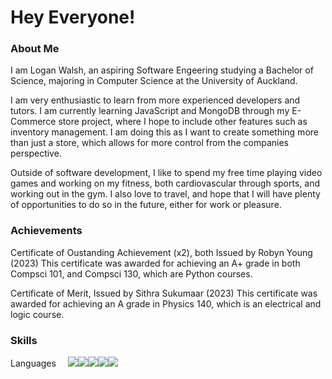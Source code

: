 <h1>Hey Everyone!</h1>

<h3>About Me</h3>

I am Logan Walsh, an aspiring Software Engeering studying a Bachelor of Science, majoring in Computer Science at the University of Auckland.

I am very enthusiastic to learn from more experienced developers and tutors. I am currently learning JavaScript and MongoDB through my E-Commerce store project, where I hope to include other features such as inventory management. I am doing this as I want to create something more than just a store, which allows for more control from the companies perspective.

Outside of software development, I like to spend my free time playing video games and working on my fitness, both cardiovascular through sports, and working out in the gym. I also love to travel, and hope that I will have plenty of opportunities to do so in the future, either for work or pleasure.

<h3>Achievements</h3>

Certificate of Oustanding Achievement (x2), both Issued by Robyn Young (2023)
This certificate was awarded for achieving an A+ grade in both Compsci 101, and Compsci 130, which are Python courses.

Certificate of Merit, Issued by Sithra Sukumaar (2023)
This certificate was awarded for achieving an A grade in Physics 140, which is an electrical and logic course.

<h3>Skills</h3>

Languages 
<img style="width:15px;height:15px;" src="https://cdn.jsdelivr.net/gh/devicons/devicon@latest/icons/python/python-original-wordmark.svg"/><img src="https://cdn.jsdelivr.net/gh/devicons/devicon@latest/icons/java/java-original-wordmark.svg"/><img src="https://cdn.jsdelivr.net/gh/devicons/devicon@latest/icons/c/c-original.svg"/><img src="https://cdn.jsdelivr.net/gh/devicons/devicon@latest/icons/azuresqldatabase/azuresqldatabase-original.svg"/><img src="https://cdn.jsdelivr.net/gh/devicons/devicon@latest/icons/html5/html5-original-wordmark.svg"/><img src="https://cdn.jsdelivr.net/gh/devicons/devicon@latest/icons/css3/css3-original-wordmark.svg"/>
